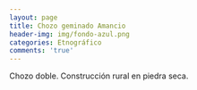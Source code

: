 ```yaml
---
layout: page
title: Chozo geminado Amancio
header-img: img/fondo-azul.png
categories: Etnográfico
comments: 'true'
---
```



Chozo doble. Construcción rural en piedra seca.

<div class="photos">
</div>
